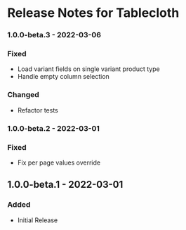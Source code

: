 # Release Notes for Tablecloth

### 1.0.0-beta.3 - 2022-03-06
### Fixed
- Load variant fields on single variant product type
- Handle empty column selection
### Changed
- Refactor tests

### 1.0.0-beta.2 - 2022-03-01
### Fixed
- Fix per page values override

## 1.0.0-beta.1 - 2022-03-01
### Added
- Initial Release